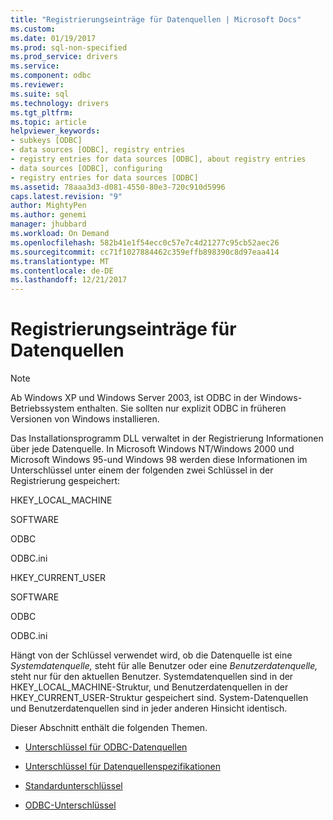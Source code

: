 ```yaml
---
title: "Registrierungseinträge für Datenquellen | Microsoft Docs"
ms.custom: 
ms.date: 01/19/2017
ms.prod: sql-non-specified
ms.prod_service: drivers
ms.service: 
ms.component: odbc
ms.reviewer: 
ms.suite: sql
ms.technology: drivers
ms.tgt_pltfrm: 
ms.topic: article
helpviewer_keywords:
- subkeys [ODBC]
- data sources [ODBC], registry entries
- registry entries for data sources [ODBC], about registry entries
- data sources [ODBC], configuring
- registry entries for data sources [ODBC]
ms.assetid: 78aaa3d3-d081-4550-80e3-720c910d5996
caps.latest.revision: "9"
author: MightyPen
ms.author: genemi
manager: jhubbard
ms.workload: On Demand
ms.openlocfilehash: 582b41e1f54ecc0c57e7c4d21277c95cb52aec26
ms.sourcegitcommit: cc71f1027884462c359effb898390c8d97eaa414
ms.translationtype: MT
ms.contentlocale: de-DE
ms.lasthandoff: 12/21/2017
---
```

# <a name="registry-entries-for-data-sources"></a>Registrierungseinträge für Datenquellen
> [!NOTE]  
>  Ab Windows XP und Windows Server 2003, ist ODBC in der Windows-Betriebssystem enthalten. Sie sollten nur explizit ODBC in früheren Versionen von Windows installieren.  
  
 Das Installationsprogramm DLL verwaltet in der Registrierung Informationen über jede Datenquelle. In Microsoft Windows NT/Windows 2000 und Microsoft Windows 95-und Windows 98 werden diese Informationen im Unterschlüssel unter einem der folgenden zwei Schlüssel in der Registrierung gespeichert:  
  
 HKEY_LOCAL_MACHINE  
  
 SOFTWARE  
  
 ODBC  
  
 ODBC.ini  
  
 HKEY_CURRENT_USER  
  
 SOFTWARE  
  
 ODBC  
  
 ODBC.ini  
  
 Hängt von der Schlüssel verwendet wird, ob die Datenquelle ist eine *Systemdatenquelle,* steht für alle Benutzer oder eine *Benutzerdatenquelle,* steht nur für den aktuellen Benutzer. Systemdatenquellen sind in der HKEY_LOCAL_MACHINE-Struktur, und Benutzerdatenquellen in der HKEY_CURRENT_USER-Struktur gespeichert sind. System-Datenquellen und Benutzerdatenquellen sind in jeder anderen Hinsicht identisch.  
  
 Dieser Abschnitt enthält die folgenden Themen.  
  
-   [Unterschlüssel für ODBC-Datenquellen](../../../odbc/reference/install/odbc-data-sources-subkey.md)  
  
-   [Unterschlüssel für Datenquellenspezifikationen](../../../odbc/reference/install/data-source-specification-subkeys.md)  
  
-   [Standardunterschlüssel](../../../odbc/reference/install/default-subkey.md)  
  
-   [ODBC-Unterschlüssel](../../../odbc/reference/install/odbc-subkey.md)
